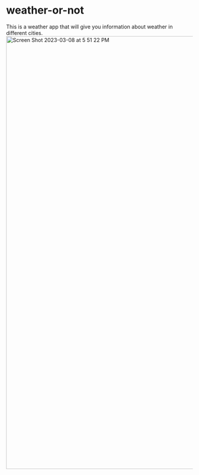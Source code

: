 # weather-or-not

This is a weather app that will give you information about weather in different cities.
<img width="1171" alt="Screen Shot 2023-03-08 at 5 51 22 PM" src="https://user-images.githubusercontent.com/95941568/223879244-343e1aa5-35e2-4f73-99b3-c692aeb65b21.png">

